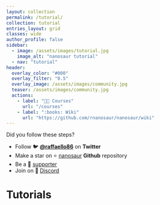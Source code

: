 ```yaml
---
layout: collection
permalink: /tutorial/
collection: tutorial
entries_layout: grid
classes: wide
author_profile: false
sidebar:
  - image: /assets/images/tutorial.jpg
    image_alt: "nanosaur tutorial"
  - nav: "tutorial"
header:
  overlay_color: "#000"
  overlay_filter: "0.5"
  overlay_image: /assets/images/community.jpg
  teaser: /assets/images/community.jpg
  actions:
    - label: "🧑‍🏫 Courses"
      url: "/courses"
    - label: ":books: Wiki"
      url: "https://github.com/rnanosaur/nanosaur/wiki"
---
```


Did you follow these steps?
* Follow :bird: [**@raffaello86**](https://twitter.com/raffaello86) on **Twitter**
* Make a star on :star: [nanosaur](https://github.com/rnanosaur/nanosaur) **Github** repository
* Be a :sparkling_heart: [supporter](https://github.com/sponsors/rbonghi)
* Join on :robot: [Discord](https://discord.gg/NSrC52P5mw)

# Tutorials